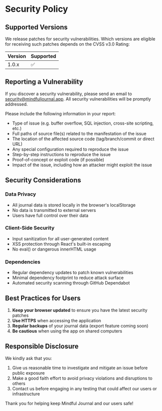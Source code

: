 # Security Policy

## Supported Versions

We release patches for security vulnerabilities. Which versions are eligible for receiving such patches depends on the CVSS v3.0 Rating:

| Version | Supported          |
| ------- | ------------------ |
| 1.0.x   | :white_check_mark: |

## Reporting a Vulnerability

If you discover a security vulnerability, please send an email to security@mindfuljournal.app. All security vulnerabilities will be promptly addressed.

Please include the following information in your report:

- Type of issue (e.g. buffer overflow, SQL injection, cross-site scripting, etc.)
- Full paths of source file(s) related to the manifestation of the issue
- The location of the affected source code (tag/branch/commit or direct URL)
- Any special configuration required to reproduce the issue
- Step-by-step instructions to reproduce the issue
- Proof-of-concept or exploit code (if possible)
- Impact of the issue, including how an attacker might exploit the issue

## Security Considerations

### Data Privacy
- All journal data is stored locally in the browser's localStorage
- No data is transmitted to external servers
- Users have full control over their data

### Client-Side Security
- Input sanitization for all user-generated content
- XSS protection through React's built-in escaping
- No eval() or dangerous innerHTML usage

### Dependencies
- Regular dependency updates to patch known vulnerabilities
- Minimal dependency footprint to reduce attack surface
- Automated security scanning through GitHub Dependabot

## Best Practices for Users

1. **Keep your browser updated** to ensure you have the latest security patches
2. **Use HTTPS** when accessing the application
3. **Regular backups** of your journal data (export feature coming soon)
4. **Be cautious** when using the app on shared computers

## Responsible Disclosure

We kindly ask that you:

1. Give us reasonable time to investigate and mitigate an issue before public exposure
2. Make a good faith effort to avoid privacy violations and disruptions to others
3. Contact us before engaging in any testing that could affect our users or infrastructure

Thank you for helping keep Mindful Journal and our users safe!